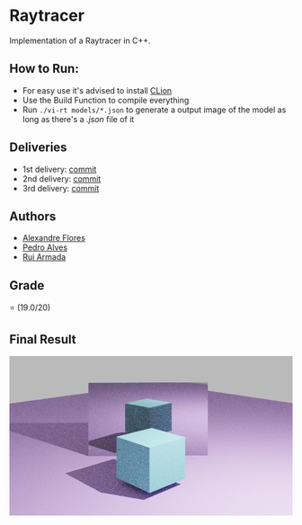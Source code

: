 # Raytracer

Implementation of a Raytracer in C++.

## How to Run:

* For easy use it's advised to install [CLion](https://www.jetbrains.com/clion/download/#section=windows)
* Use the Build Function to compile everything
* Run `./vi-rt models/*.json` to generate a output image of the model as long as there's a *.json* file of it

## Deliveries

* 1st delivery: [commit](https://github.com/RuiArmada/Perfil-CG/tree/5170671ded043e09b49d0da998fb04dcf84b7a4b)
* 2nd delivery: [commit](https://github.com/RuiArmada/Perfil-CG/tree/ef04bb9f3ec9b568b2858653bc5ed20b98b01506) 
* 3rd delivery: [commit](https://github.com/RuiArmada/Perfil-CG/tree/02b743f2ac84a4baf863c4de1f931fa356e270e8) 

## Authors

* [Alexandre Flores](https://github.com/SugaryLump)
* [Pedro Alves](https://github.com/pta2002)
* [Rui Armada](https://github.com/RuiArmada)

## Grade

⭐ (19.0/20)

## Final Result

<p align="center">
  <img  src="images/img.png">
</p>